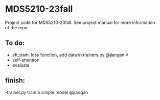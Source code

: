 # MDS5210-23fall
Project code for MDS5210-23fall. See project manual for more information of the repo.

To do:
-
- sft_train, loss function, add data in trainers.py  @jiangan  √
- self-attention
- evaluate

finish:
-
-trainer.py train a simple model @jiangan
